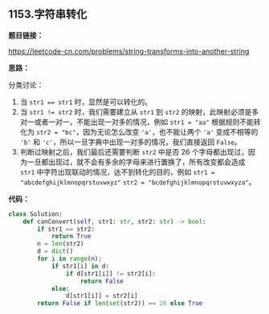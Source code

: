 ## 1153.字符串转化

**题目链接：**

https://leetcode-cn.com/problems/string-transforms-into-another-string

**思路：**

分类讨论：

1. 当 `str1 == str1` 时，显然是可以转化的。
2. 当 `str1 != str2` 时，我们需要建立从 `str1` 到 `str2` 的映射，此映射必须是多对一或者一对一，不能出现一对多的情况，例如 `str1 = "aa"` 根据规则不能转化为 `str2 = "bc"`，因为无论怎么改变 `'a'`，也不能让两个 `'a'` 变成不相等的 `'b'` 和 `'c'`，所以一旦字典中出现一对多的情况，我们直接返回 `False`。
3. 判断过映射之后，我们最后还需要判断 `str2` 中是否 26 个字母都出现过，因为一旦都出现过，就不会有多余的字母来进行置换了，所有改变都会造成 `str1` 中字符出现联动的情况，达不到转化的目的，例如 `str1 = "abcdefghijklmnopqrstuvwxyz"` `str2 = "bcdefghijklmnopqrstuvwxyza"`。


**代码：**
```python
class Solution:
    def canConvert(self, str1: str, str2: str) -> bool:
        if str1 == str2:
            return True
        n = len(str2)
        d = dict()
        for i in range(n):
            if str1[i] in d:
                if d[str1[i]] != str2[i]:
                    return False
            else:
                d[str1[i]] = str2[i]
        return False if len(set(str2)) == 26 else True
```


